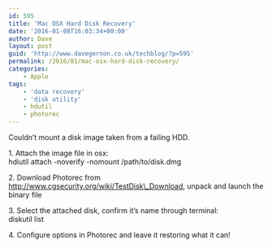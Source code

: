 ```yaml
---
id: 595
title: 'Mac OSX Hard Disk Recovery'
date: '2016-01-08T16:03:34+00:00'
author: Dave
layout: post
guid: 'http://www.davegernon.co.uk/techblog/?p=595'
permalink: /2016/01/mac-osx-hard-disk-recovery/
categories:
    - Apple
tags:
    - 'data recovery'
    - 'disk utility'
    - hdutil
    - photorec
---
```


Couldn’t mount a disk image taken from a failing HDD.

1\. Attach the image file in osx:  
hdiutil attach -noverify -nomount /path/to/disk.dmg

2\. Download Photorec from http://www.cgsecurity.org/wiki/TestDisk\_Download, unpack and launch the binary file

3\. Select the attached disk, confirm it’s name through terminal:  
diskutil list

4\. Configure options in Photorec and leave it restoring what it can!